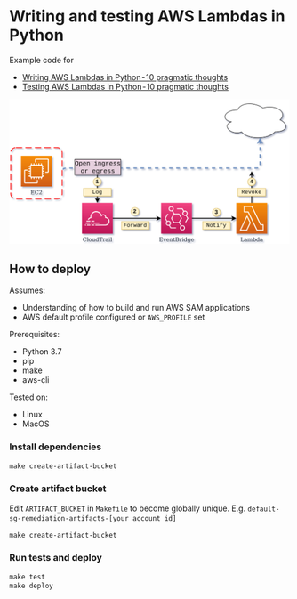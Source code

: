 # Writing and testing AWS Lambdas in Python

Example code for 
* [Writing AWS Lambdas in Python - 10 pragmatic thoughts](https://medium.com/@jan.groth.de/writing-aws-lambdas-in-python-10-pragmatic-thoughts-97659c2716ed)
* [Testing AWS Lambdas in Python - 10 pragmatic thoughts](https://medium.com/@jan.groth.de/testing-aws-lambdas-in-python-10-pragmatic-thoughts-6a74ca8bb0c1)

![Flow Diagram](media/example_flow.png)

## How to deploy

Assumes:
* Understanding of how to build and run AWS SAM applications
* AWS default profile configured or `AWS_PROFILE` set

Prerequisites:
* Python 3.7
* pip
* make
* aws-cli

Tested on:
* Linux
* MacOS 

### Install dependencies

```shell script
make create-artifact-bucket
```

### Create artifact bucket

Edit `ARTIFACT_BUCKET` in `Makefile` to become globally unique. E.g. `default-sg-remediation-artifacts-[your account id]` 

```shell script
make create-artifact-bucket
```

### Run tests and deploy

```shell script
make test
make deploy
```
